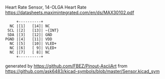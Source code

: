 Heart Rate Sensor, 14-OLGA
Heart Rate
https://datasheets.maximintegrated.com/en/ds/MAX30102.pdf


	     +----------+
	  NC |[1]   [14]| NC
	 SCL |[2]   [13]| ~{INT}
	 SDA |[3]   [12]| GND
	PGND |[4]   [11]| VDD
	  NC |[5]   [10]| VLED+
	  NC |[6]   [ 9]| VLED+
	  NC |[7]   [ 8]| NC
	     +----------+


generated by https://github.com/FBEZ/Pinout-AsciiArt from https://github.com/ask6483/kicad-symbols/blob/master/Sensor.kicad_sym